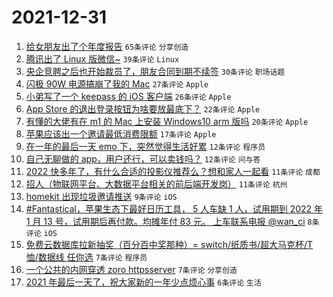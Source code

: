# 2021-12-31

1. [给女朋友出了个年度报告](https://www.v2ex.com/t/825404) `65条评论` `分享创造`
1. [腾讯出了 Linux 版微信~](https://www.v2ex.com/t/825417) `39条评论` `Linux`
1. [央企竞聘之后也开始裁员了，朋友合同到期不续签](https://www.v2ex.com/t/825423) `30条评论` `职场话题`
1. [闪极 90W 电源搞崩了我的 Mac](https://www.v2ex.com/t/825435) `27条评论` `Apple`
1. [小弟写了一个 keepass 的 iOS 客户端](https://www.v2ex.com/t/825428) `26条评论` `Apple`
1. [App Store 的退出登录按钮为啥要放最底下？](https://www.v2ex.com/t/825422) `22条评论` `Apple`
1. [有懂的大佬有在 m1 的 Mac 上安装 Windows10 arm 版吗](https://www.v2ex.com/t/825405) `20条评论` `Apple`
1. [苹果应该出一个邀请最低消费限额](https://www.v2ex.com/t/825409) `17条评论` `Apple`
1. [在一年的最后一天 emo 下，突然觉得生活好累](https://www.v2ex.com/t/825441) `12条评论` `程序员`
1. [自己无聊做的 app，用户还行，可以卖钱吗？](https://www.v2ex.com/t/825408) `12条评论` `问与答`
1. [2022 快多年了，有什么合适的投影仪推荐么？想和家人一起看](https://www.v2ex.com/t/825418) `11条评论` `成都`
1. [招人（物联网平台、大数据平台相关的前后端开发岗）](https://www.v2ex.com/t/825402) `11条评论` `杭州`
1. [homekit 出现垃圾邀请推送](https://www.v2ex.com/t/825403) `9条评论` `iOS`
1. [#Fantastical，苹果生态下最好日历工具， 5 人车缺 1 人，试用期到 2022 年 1 月 13 号，试用期后再付款。均摊年付 83 元。 上车联系电报 @wan_ci](https://www.v2ex.com/t/825429) `8条评论` `iOS`
1. [免费云数据库拉新抽奖（百分百中奖那种）= switch/纸质书/超大马克杯/T 恤/数据线 任你选](https://www.v2ex.com/t/825427) `7条评论` `程序员`
1. [一个公共的内网穿透 zoro httpsserver](https://www.v2ex.com/t/825410) `7条评论` `分享创造`
1. [2021 年最后一天了，祝大家新的一年少点烦心事](https://www.v2ex.com/t/825414) `6条评论` `生活`
